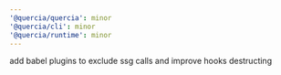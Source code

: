 ```yaml
---
'@quercia/quercia': minor
'@quercia/cli': minor
'@quercia/runtime': minor
---
```


add babel plugins to exclude ssg calls and improve hooks destructing
